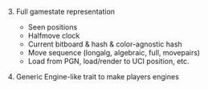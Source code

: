 
3. Full gamestate representation
   - Seen positions
   - Halfmove clock
   - Current bitboard & hash & color-agnostic hash
   - Move sequence (longalg, algebraic, full, movepairs)
   - Load from PGN, load/render to UCI position, etc.

4. Generic Engine-like trait to make players engines
